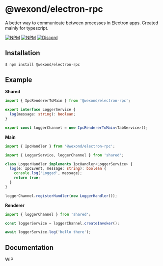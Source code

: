 # @wexond/electron-rpc

A better way to communicate between processes in Electron apps. Created mainly for typescript.

[![NPM](https://img.shields.io/npm/v/@wexond/electron-rpc.svg?style=flat-square)](https://www.npmjs.com/package/@wexond/electron-rpc)
[![NPM](https://img.shields.io/npm/dm/@wexond/electron-rpc?style=flat-square)](https://www.npmjs.com/package/@wexond/electron-rpc)
[![Discord](https://discordapp.com/api/guilds/307605794680209409/widget.png?style=shield)](https://discord.gg/P7Vn4VX)

## Installation

```bash
$ npm install @wexond/electron-rpc
```

## Example

**Shared**

```ts
import { IpcRendererToMain } from '@wexond/electron-rpc';

export interface LoggerService {
  log(message: string): boolean;
}

export const loggerChannel = new IpcRendererToMain<TabService>();
```

**Main**

```ts
import { IpcHandler } from '@wexond/electron-rpc';

import { LoggerService, loggerChannel } from 'shared';

class LoggerHandler implements IpcHandler<LoggerService> {
  log(e: IpcEvent, message: string): boolean {
    console.log('Logged', message);
    return true;
  }
}

loggerChannel.registerHandler(new LoggerHandler());
```

**Renderer**

```ts
import { loggerChannel } from 'shared';

const loggerService = loggerChannel.createInvoker();

await loggerService.log('hello there');
```

## Documentation

WIP
